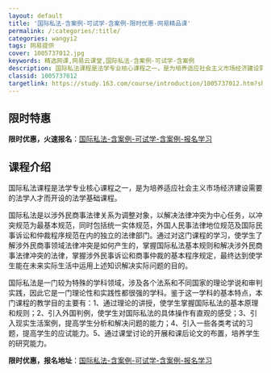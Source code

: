 ```yaml
---
layout: default
title: '国际私法-含案例-可试学-含案例-限时优惠-网易精品课'
permalink: /:categories/:title/
categories: wangyi2
tags: 网易提供
cover: 1005737012.jpg
keywords: 精选网课,网易云课堂,国际私法-含案例-可试学-含案例
description: 国际私法课程是法学专业核心课程之一，是为培养适应社会主义市场经济建设需要的法学人才而开设的法学基础课程。国际私法是以涉外
classid: 1005737012
targetlink: https://study.163.com/course/introduction/1005737012.htm?share=1&shareId=1025206652&utm_campaign=share&utm_medium=iphoneShare&utm_source=&utm_u=1025206652
---
```


## 限时特惠

**限时优惠，火速报名**：[国际私法-含案例-可试学-含案例-报名学习](https://study.163.com/course/introduction/1005737012.htm?share=1&shareId=1025206652&utm_campaign=share&utm_medium=iphoneShare&utm_source=&utm_u=1025206652)

## 课程介绍

国际私法课程是法学专业核心课程之一，是为培养适应社会主义市场经济建设需要的法学人才而开设的法学基础课程。

国际私法是以涉外民商事法律关系为调整对象，以解决法律冲突为中心任务，以冲突规范为最基本规范，同时包括统一实体规范，外国人民事法律地位规范及国际民事诉讼和仲裁程序规范在内的独立的法律部门。通过对这门课程的学习，使学生了解涉外民商事领域法律冲突是如何产生的，掌握国际私法基本规则和解决涉外民商事法律冲突的法律，掌握涉外民事诉讼和商事仲裁的基本程序规定，最终达到使学生能在未来实际生活中运用上述知识解决实际问题的目的。

国际私法是一门较为特殊的学科领域，涉及各个法系和不同国家的理论学说和审判实践，因此它是一门理论性和实践性都很强的学科。鉴于这一学科的基本特点，本门课程的教学目的主要有：1、通过理论的讲授，使学生掌握国际私法的基本原理和规则；2、引入外国判例，使学生对国际私法的具体操作有直观的感受；3、引入现实生活案例，提高学生分析和解决问题的能力；4、引入一些各类考试的习题，提高学生的应试能力。5、通过课堂讨论的开展和课后论文的布置，培养学生的研究能力。

**限时优惠，报名地址**：[国际私法-含案例-可试学-含案例-报名学习](https://study.163.com/course/introduction/1005737012.htm?share=1&shareId=1025206652&utm_campaign=share&utm_medium=iphoneShare&utm_source=&utm_u=1025206652)

